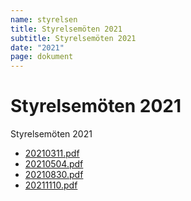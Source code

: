 ```yaml
---
name: styrelsen
title: Styrelsemöten 2021
subtitle: Styrelsemöten 2021
date: "2021"
page: dokument
---
```


# Styrelsemöten 2021

Styrelsemöten 2021

- <a href="./assets/files/styrelsemoten-2021/20210311.pdf" target="_blank">20210311.pdf</a>
- <a href="./assets/files/styrelsemoten-2021/20210504.pdf" target="_blank">20210504.pdf</a>
- <a href="./assets/files/styrelsemoten-2021/20210830.pdf" target="_blank">20210830.pdf</a>
- <a href="./assets/files/styrelsemoten-2021/20211110.pdf" target="_blank">20211110.pdf</a>